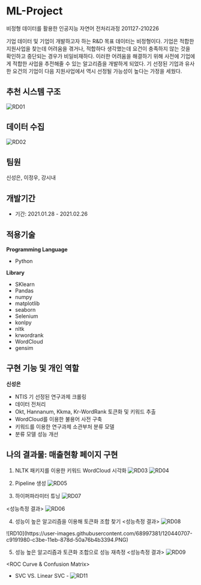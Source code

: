 # ML-Project
비정형 데이터를 활용한 인공지능 자연어 전처리과정 201127-210226

기업 데이터 및 기업이 개발하고자 하는 R&D 목표 데이터는 비정형이다. 
기업은 적합한 지원사업을 찾는데 어려움을 겪거나, 적합하다 생각했는데 요건이 충족하지 않는 것을 확인하고 중단되는 경우가 비일비재하다. 
이러한 어려움을 해결하기 위해 사전에 기업에게 적합한 사업을 추전해줄 수 있는 알고리즘을 개발하게 되었다. 기 선정된 기업과 유사한 요건의 기업이 다음 지원사업에서 역시 선정될 가능성이 높다는
가정을 세웠다.


## 추천 시스템 구조
![RD01](https://user-images.githubusercontent.com/68997381/120438370-40997980-c3bc-11eb-9913-2a08bd27a8cc.PNG)


## 데이터 수집
![RD02](https://user-images.githubusercontent.com/68997381/120438581-85251500-c3bc-11eb-842c-d09d7e516bbb.PNG)


## 팀원

신성은, 이정우, 강시내

## 개발기간 

- 기간: 2021.01.28 - 2021.02.26

## 적용기술

**Programming Language**
- Python

**Library**
- SKlearn
- Pandas
- numpy
- matplotlib
- seaborn
- Selenium
- konlpy
- nltk
- krwordrank
- WordCloud
- gensim


## 구현 기능 및 개인 역할

**신성은**

- NTIS 기 선정된 연구과제 크롤링
- 데이터 전처리
- Okt, Hannanum, Kkma, Kr-WordRank 토큰화 및 키워드 추출
- WordCloud를 이용한 불용어 사전 구축
- 키워드를 이용한 연구과제 소관부처 분류 모델
- 분류 모델 성능 개선


## 나의 결과물: 매출현황 페이지 구현

1. NLTK 패키지를 이용한 키워드 WordCloud 시각화
![RD03](https://user-images.githubusercontent.com/68997381/120440059-2b254f00-c3be-11eb-9a36-eebdb34bcc2b.PNG)
![RD04](https://user-images.githubusercontent.com/68997381/120440066-2d87a900-c3be-11eb-8da1-66b84f0c1750.PNG)


2. Pipeline 생성
![RD05](https://user-images.githubusercontent.com/68997381/120440125-3c6e5b80-c3be-11eb-8323-637b6268d0ee.PNG)


3. 하이퍼파라미터 튜닝
![RD07](https://user-images.githubusercontent.com/68997381/120440232-4f812b80-c3be-11eb-9f77-41cec8a53209.PNG)

<성능측정 결과>
![RD06](https://user-images.githubusercontent.com/68997381/120440413-7b041600-c3be-11eb-9f27-d50d476974b8.PNG)


4. 성능이 높은 알고리즘을 이용해 토큰화 조합 찾기
<성능측정 결과>
![RD08](https://user-images.githubusercontent.com/68997381/120440479-8fe0a980-c3be-11eb-96cd-9798ff8f6cac.PNG)

<ROC Curve>
![RD10](https://user-images.githubusercontent.com/68997381/120440707-c9191980-c3be-11eb-878d-50a76b4b3394.PNG)
  

5. 성능 높은 알고리즘과 토큰화 조합으로 성능 재측정
<성능측정 결과>
![RD09](https://user-images.githubusercontent.com/68997381/120440610-b1419580-c3be-11eb-8a0e-328718611b4e.PNG)

<ROC Curve & Confusion Matrix>
  - SVC VS. Linear SVC -
  ![RD11](https://user-images.githubusercontent.com/68997381/120440829-e948d880-c3be-11eb-8401-280a279ce8f2.PNG)






